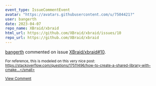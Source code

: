 ```yaml
---
event_type: IssueCommentEvent
avatar: "https://avatars.githubusercontent.com/u/7504421?"
user: bangerth
date: 2023-04-07
repo_name: XBraid/xbraid
html_url: https://github.com/XBraid/xbraid/issues/10
repo_url: https://github.com/XBraid/xbraid
---
```


<a href='https://github.com/bangerth' target='_blank'>bangerth</a> commented on issue <a href='https://github.com/XBraid/xbraid/issues/10' target='_blank'>XBraid/xbraid#10</a>.

<small>For reference, this is modeled on this very nice post: https://stackoverflow.com/questions/17511496/how-to-create-a-shared-library-with-cmake...</small>

<a href='https://github.com/XBraid/xbraid/issues/10' target='_blank'>View Comment</a>
